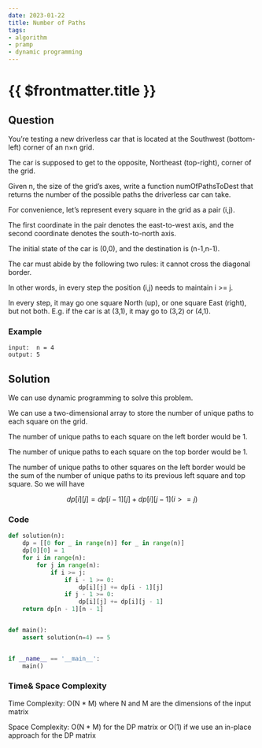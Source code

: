 ```yaml
---
date: 2023-01-22
title: Number of Paths
tags:
- algorithm
- pramp 
- dynamic programming
---
```

# {{ $frontmatter.title }}

## Question

You’re testing a new driverless car that is located at the Southwest (bottom-left) corner of an n×n grid.

The car is supposed to get to the opposite, Northeast (top-right), corner of the grid.

Given n, the size of the grid’s axes, write a function numOfPathsToDest that returns the number of the possible paths the driverless car can take.

For convenience, let’s represent every square in the grid as a pair (i,j).

The first coordinate in the pair denotes the east-to-west axis, and the second coordinate denotes the south-to-north axis.

The initial state of the car is (0,0), and the destination is (n-1,n-1).

The car must abide by the following two rules: it cannot cross the diagonal border.

In other words, in every step the position (i,j) needs to maintain i >= j.

In every step, it may go one square North (up), or one square East (right), but not both. E.g. if the car is at (3,1), it may go to (3,2) or (4,1).



### Example
```
input:  n = 4
output: 5

```

## Solution 
We can use dynamic programming to solve this problem.

We can use a two-dimensional array to store the number of unique paths to each square on the grid.

The number of unique paths to each square on the left border would be 1.

The number of unique paths to each square on the top border would be 1.

The number of unique paths to other squares on the left border would be the sum of the number of unique paths to its previous left square and top square. So we will have

$$ dp[i][j] = dp[i-1][j] + dp[i][j-1] ( i >= j ) $$





### Code
```python
def solution(n):
    dp = [[0 for _ in range(n)] for _ in range(n)]
    dp[0][0] = 1
    for i in range(n):
        for j in range(n):
            if i >= j:
                if i - 1 >= 0:
                    dp[i][j] += dp[i - 1][j]
                if j - 1 >= 0:
                    dp[i][j] += dp[i][j - 1]
    return dp[n - 1][n - 1]


def main():
    assert solution(n=4) == 5


if __name__ == '__main__':
    main()


```

### Time& Space Complexity
Time Complexity: O(N * M) where N and M are the dimensions of the input matrix

Space Complexity: O(N * M) for the DP matrix
or O(1) if we use an in-place approach for the DP matrix

















